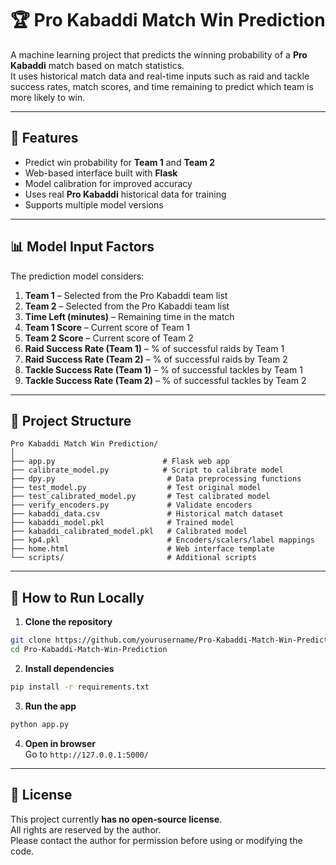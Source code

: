 # 🏆 Pro Kabaddi Match Win Prediction

A machine learning project that predicts the winning probability of a **Pro Kabaddi** match based on match statistics.  
It uses historical match data and real-time inputs such as raid and tackle success rates, match scores, and time remaining to predict which team is more likely to win.

---

## 📌 Features

- Predict win probability for **Team 1** and **Team 2**
- Web-based interface built with **Flask**
- Model calibration for improved accuracy
- Uses real **Pro Kabaddi** historical data for training
- Supports multiple model versions

---

## 📊 Model Input Factors

The prediction model considers:

1. **Team 1** – Selected from the Pro Kabaddi team list  
2. **Team 2** – Selected from the Pro Kabaddi team list  
3. **Time Left (minutes)** – Remaining time in the match  
4. **Team 1 Score** – Current score of Team 1  
5. **Team 2 Score** – Current score of Team 2  
6. **Raid Success Rate (Team 1)** – % of successful raids by Team 1  
7. **Raid Success Rate (Team 2)** – % of successful raids by Team 2  
8. **Tackle Success Rate (Team 1)** – % of successful tackles by Team 1  
9. **Tackle Success Rate (Team 2)** – % of successful tackles by Team 2  

---

## 📂 Project Structure

```
Pro Kabaddi Match Win Prediction/
│
├── app.py                        # Flask web app
├── calibrate_model.py            # Script to calibrate model
├── dpy.py                         # Data preprocessing functions
├── test_model.py                  # Test original model
├── test_calibrated_model.py       # Test calibrated model
├── verify_encoders.py             # Validate encoders
├── kabaddi_data.csv               # Historical match dataset
├── kabaddi_model.pkl              # Trained model
├── kabaddi_calibrated_model.pkl   # Calibrated model
├── kp4.pkl                        # Encoders/scalers/label mappings
├── home.html                      # Web interface template
└── scripts/                       # Additional scripts
```

---

## 🚀 How to Run Locally

1. **Clone the repository**  
```bash
git clone https://github.com/yourusername/Pro-Kabaddi-Match-Win-Prediction.git
cd Pro-Kabaddi-Match-Win-Prediction
```

2. **Install dependencies**  
```bash
pip install -r requirements.txt
```

3. **Run the app**  
```bash
python app.py
```

4. **Open in browser**  
Go to `http://127.0.0.1:5000/`

---

## 📜 License

This project currently **has no open-source license**.  
All rights are reserved by the author.  
Please contact the author for permission before using or modifying the code.
